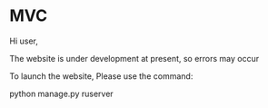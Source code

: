 # MVC

Hi user,

The website is under development at present, so errors may occur

To launch the website, Please use the command:

python manage.py ruserver
